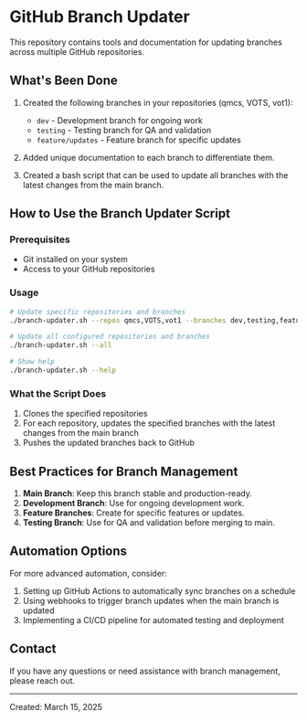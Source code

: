 # GitHub Branch Updater

This repository contains tools and documentation for updating branches across multiple GitHub repositories.

## What's Been Done

1. Created the following branches in your repositories (qmcs, VOTS, vot1):
   - `dev` - Development branch for ongoing work
   - `testing` - Testing branch for QA and validation
   - `feature/updates` - Feature branch for specific updates

2. Added unique documentation to each branch to differentiate them.

3. Created a bash script that can be used to update all branches with the latest changes from the main branch.

## How to Use the Branch Updater Script

### Prerequisites

- Git installed on your system
- Access to your GitHub repositories

### Usage

```bash
# Update specific repositories and branches
./branch-updater.sh --repos qmcs,VOTS,vot1 --branches dev,testing,feature/updates

# Update all configured repositories and branches
./branch-updater.sh --all

# Show help
./branch-updater.sh --help
```

### What the Script Does

1. Clones the specified repositories
2. For each repository, updates the specified branches with the latest changes from the main branch
3. Pushes the updated branches back to GitHub

## Best Practices for Branch Management

1. **Main Branch**: Keep this branch stable and production-ready.
2. **Development Branch**: Use for ongoing development work.
3. **Feature Branches**: Create for specific features or updates.
4. **Testing Branch**: Use for QA and validation before merging to main.

## Automation Options

For more advanced automation, consider:

1. Setting up GitHub Actions to automatically sync branches on a schedule
2. Using webhooks to trigger branch updates when the main branch is updated
3. Implementing a CI/CD pipeline for automated testing and deployment

## Contact

If you have any questions or need assistance with branch management, please reach out.

---

Created: March 15, 2025
